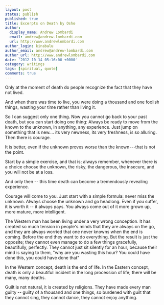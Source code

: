 ```yaml
---
layout: post
status: publish
published: true
title: Excerpts on Death by Osho
author:
  display_name: Andrew Lombardi
  email: andrew@andrew-lombardi.com
  url: http://www.andrewlombardi.com
author_login: kinabalu
author_email: andrew@andrew-lombardi.com
author_url: http://www.andrewlombardi.com
date: '2012-10-14 05:16:00 +0000'
category: writings
tags: [spiritual, quote]
comments: true
---
```


Only at the moment of death do people recognize the fact that they have
not lived.

And when there was time to live, you were doing a thousand and one
foolish things, wasting your time rather than living it.

So I can suggest only one thing. Now you cannot go back to your past
death, but you can start doing one thing: Always be ready to move from
the known to the unknown, in anything, any experience. Just jump on
something that is new.... its very newness, its very freshness, is so
alluring. Then there is courage.

<!--more-->

It is better, even if the unknown proves worse than the known---that is
not the point.

Start by a simple exercise, and that is; always remember, whenever there
is a choice choose the unknown, the risky, the dangerous, the insecure,
and you will not be at a loss.

And only then -- this time death can become a tremendously revealing
experience.

Courage will come to you. Just start with a simple formula: never miss
the unknown. Always choose the unknown and go headlong. Even if you
suffer, it is worth it -- it always pays. You always come out of it more
grown up, more mature, more intelligent.

The Western man has been living under a very wrong conception. It has
created so much tension in people's minds that they are always on the
go, and they are always worried that one never knowns when the end is
coming. Before the end they want to do everything. But the result is
just the opposite; they cannot even manage to do a few things
gracefully, beautifully, perfectly. They cannot just sit silently for an
hour, because their mind is saying to them, "why are you wasting this
hour? You could have done this, you could have done that"

In the Western concept, death is the end of life. In the Eastern
concept, death is only a beautiful incident in the long procession of
life; there will be many, many deaths.

Guilt is not natural, it is created by religions. They have made every
man guilty -- guilty of a thousand and one things, so burdened with
guilt that they cannot sing, they cannot dance, they cannot enjoy
anything.
